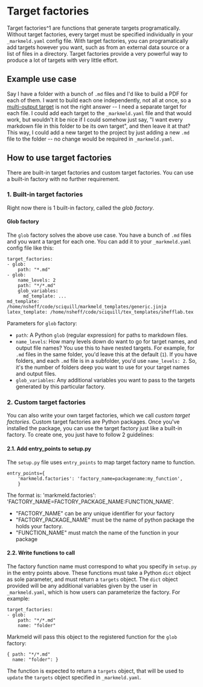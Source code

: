 # Target factories

Target factories^1 are functions that generate targets programatically. Without target factories, every target must be specified individually in your `_markmeld.yaml` config file. With target factories, you can programatically add targets however you want, such as from an external data source or a list of files in a directory. Target factories provide a very powerful way to produce a lot of targets with very little effort. 

## Example use case

Say I have a folder with a bunch of `.md` files and I'd like to build a PDF for each of them. I want to build each one independently, not all at once, so a [multi-output target](/multi_output_targets) is not the right answer -- I need a separate target for each file. I could add each target to the `_markmeld.yaml` file and that would work, but wouldn't it be nice if I could somehow just say, "I want every markdown file in this folder to be its own target", and then leave it at that? This way, I could add a new target to the project by just adding a new `.md` file to the folder -- no change would be required in `_markmeld.yaml`.

## How to use target factories

There are built-in target factories and custom target factories. You can use a built-in factory with no further requirement.

### 1. Built-in target factories

Right now there is 1 built-in factory, called the *glob factory*. 

#### Glob factory 

The `glob` factory solves the above use case. You have a bunch of `.md` files and you want a target for each one. You can add it to your `_markmeld.yaml` config file like this:

```
target_factories:
- glob:
    path: "*.md"
- glob:
    name_levels: 2
    path: "*/*.md"
    glob_variables:
      md_template: ...    
md_template: /home/nsheff/code/sciquill/markmeld_templates/generic.jinja
latex_template: /home/nsheff/code/sciquill/tex_templates/shefflab.tex
```

Parameters for `glob` factory:

- `path`: A Python `glob` (regular expression) for paths to markdown files.
- `name_levels`: How many levels down do want to go for target names, and output file names? You use this to have nested targets. For example, for `.md` files in the same folder, you'd leave this at the default (`1`). If you have folders, and each `.md` file is in a subfolder, you'd use `name_levels: 2`. So, it's the number of folders deep you want to use for your target names and output files.
- `glob_variables`: Any additional variables you want to pass to the targets generated by this particular factory.

### 2. Custom target factories

You can also write your own target factories, which we call *custom target factories*. Custom target factories are Python packages. Once you've installed the package, you can use the target factory just like a built-in factory. To create one, you just have to follow 2 guidelines:

#### 2.1. Add entry_points to setup.py

The `setup.py` file uses `entry_points` to map target factory name to function.

    entry_points={
        'markmeld.factories': 'factory_name=packagename:my_function',
        }

The format is: 'markmeld.factories': 'FACTORY_NAME=FACTORY_PACKAGE_NAME:FUNCTION_NAME'.

- "FACTORY_NAME" can be any unique identifier for your factory
- "FACTORY_PACKAGE_NAME" must be the name of python package the holds your factory.
- "FUNCTION_NAME" must match the name of the function in your package


#### 2.2. Write functions to call

The factory function name must correspond to what you specify in `setup.py` in the entry points above. These functions must take a Python `dict` object as sole parameter, and must return a `targets` object. The `dict` object provided will be any additional variables given by the user in `_markmeld.yaml`, which is how users can parameterize the factory. For example:

```
target_factories:
- glob:
    path: "*/*.md"
    name: "folder"
```

Markmeld will pass this object to the registered function for the `glob` factory:

```
{ path: "*/*.md"
  name: "folder": }
```

The function is expected to return a `targets` object, that will be used to `update` the `targets` object specified in `_markmeld.yaml`.


[^1]: Name borrowed from the excellent [targets R package](https://books.ropensci.org/targets/).